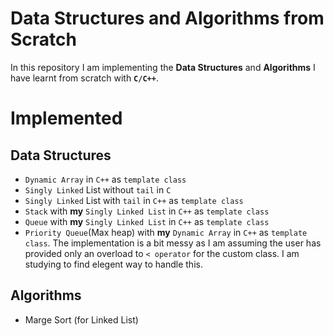 # Data Structures and Algorithms from Scratch

In this repository I am implementing the **Data Structures** and **Algorithms** I have learnt from scratch with **`C/C++`**.

# Implemented

## Data Structures
- `Dynamic Array` in `C++` as `template class`
- `Singly Linked` List without `tail` in `C`
- `Singly Linked` List with `tail` in `C++` as `template class` 
- `Stack` with __my__ `Singly Linked List` in `C++` as  `template class` 
- `Queue` with __my__ `Singly Linked List` in `C++` as `template class` 
- `Priority Queue`(Max heap) with __my__ `Dynamic Array` in `C++` as `template class`. The implementation is a bit messy as I am assuming the user has provided only an overload to `< operator` for the custom class. I am studying to find elegent way to handle this. 

## Algorithms
- Marge Sort (for Linked List)